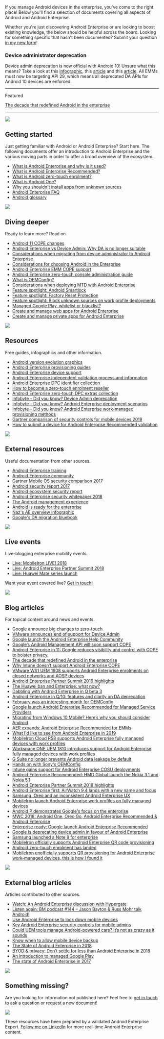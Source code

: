 <!---
title: "Android"
date: "2017-04-07"
--->

If you manage Android devices in the enterprise, you've come to the right place! Below you'll find a selection of documents covering all aspects of Android and Android Enterprise.

Whether you're just discovering Android Enterprise or are looking to boost existing knowledge, the below should be helpful across the board. Looking for something specific that hasn't been documented? Submit your question [in my new form](https://forms.gle/2VVDeYHiTFhPT2oVA)!

### Device administrator deprecation

Device admin deprecation is now official with Android 10! Unsure what this means? Take a look at this [infographic](/docs/enterprise-mobility/android/infobyte-did-you-know-device-admin-deprecation/), this [article](/2017/12/google-is-deprecating-device-admin-in-favour-of-android-enterprise/) and this [article](/2019/03/android-enterprise-in-q-features-and-clarity-on-da-deprecation/#clarity-on-da-deprecation-in-q). All EMMs must now be targeting API 29, which means all deprecated DA APIs for Android 10 devices are enforced.

* * *

Featured

[The decade that redefined Android in the enterprise](/2020/01/the-decade-that-redefined-android-in-the-enterprise/)

* * *

![](/wp-content/uploads/2017/04/startertripledroid-500x183.png)

## Getting started

Just getting familiar with Android or Android Enterprise? Start here. The following documents offer an introduction to Android Enterprise and the various moving parts in order to offer a broad overview of the ecosystem.

- [What is Android Enterprise and why is it used?](/docs/enterprise-mobility/android/what-is-android-enterprise-and-why-is-it-used/)
- [What is Android Enterprise Recommended?](/docs/enterprise-mobility/android/what-is-android-enterprise-recommended/)
- [What is Android zero-touch enrolment?](/docs/enterprise-mobility/android/what-is-android-zero-touch-enrolment/)
- [What is Android One?](/docs/enterprise-mobility/android/what-is-android-one/)
- [Why you shouldn't install apps from unknown sources](/docs/enterprise-mobility/android/why-you-shouldnt-install-apps-from-unknown-sources/)
- [Android Enterprise FAQ](/docs/enterprise-mobility/android/android-enterprise-faq/)
- [Android glossary](/docs/enterprise-mobility/android/android-glossary/)

![](/wp-content/uploads/2017/04/triodroidlearning-500x195.png)

## Diving deeper

Ready to learn more? Read on.

- [Android 11 COPE changes](/docs/enterprise-mobility/android/android-11-cope-changes/)
- [Android Enterprise vs Device Admin: Why DA is no longer suitable](/docs/enterprise-mobility/android/android-enterprise-vs-device-administrator-legacy-enrolment/)
- [Considerations when migrating from device administrator to Android Enterprise](/docs/enterprise-mobility/android/considerations-when-migrating-from-device-administrator-to-android-enterprise/)
- [Considerations for choosing Android in the Enterprise](/docs/enterprise-mobility/android/considerations-for-choosing-Android-in-the-enterprise/)
- [Android Enterprise EMM COPE support](/docs/enterprise-mobility/android/android-enterprise-emm-cope-support/)
- [Android Enterprise zero-touch console administration guide](/docs/enterprise-mobility/android/android-enterprise-zero-touch-console-device-guide/)
- [What is OEMConfig?](/docs/enterprise-mobility/android/what-is-oemconfig/)
- [Considerations when deploying MTD with Android Enterprise](/docs/enterprise-mobility/android/mtd-and-android-enterprise/)
- [Feature spotlight: Android Smartlock](/docs/enterprise-mobility/android/what-is-android-smartlock-and-why-should-it-be-disabled/)
- [Feature spotlight: Factory Reset Protection](/docs/enterprise-mobility/android/feature-spotlight-factory-reset-protection/)
- [Feature spotlight: Block unknown sources on work profile deployments](/docs/enterprise-mobility/android/feature-spotlight-block-unknown-sources-on-work-profile-deployments/)
- [Managed Google Play, whitelist or blacklist?](/docs/enterprise-mobility/android/managed-google-play-whitelist-or-blacklist/)
- [Create and manage web apps for Android Enterprise](/docs/enterprise-mobility/android/create-and-manage-web-apps-for-android-enterprise/)
- [Create and manage private apps for Android Enterprise](/docs/enterprise-mobility/android/create-and-manage-private-apps-for-android-enterprise/)

![](/wp-content/uploads/2017/04/triodroidselfies-1-500x162.png)

## Resources

Free guides, infographics and other information.

- [Android version evolution graphics](/docs/enterprise-mobility/android/android-version-evolution-graphics/)
- [Android Enterprise provisioning guides](/docs/enterprise-mobility/android/android-enterprise-provisioning-guides/)
- [Android Enterprise device support](/docs/enterprise-mobility/android/android-enterprise-device-support/)
- [Android Enterprise independent validation process and information](/docs/enterprise-mobility/android/android-enterprise-device-support/validation-process-and-information/)
- [Android Enterprise DPC identifier collection](/docs/enterprise-mobility/android/android-enterprise-dpc-identifier-collection/)
- [How to become a zero-touch enrolment reseller](/docs/enterprise-mobility/android/how-to-become-a-zero-touch-enrolment-reseller/)
- [Android Enterprise zero-touch DPC extras collection](/docs/enterprise-mobility/android/android-enterprise-zero-touch-dpc-extras-collection/)
- [Infobyte - Did you know? Device Admin deprecation](/docs/enterprise-mobility/android/infobyte-did-you-know-device-admin-deprecation/)
- [Infobyte - Did you know? Android Enterprise deployment scenarios](/docs/enterprise-mobility/android/infobyte-did-you-know-android-enterprise-deployment-scenarios/)
- [Infobyte - Did you know? Android Enterprise work-managed provisioning methods](/docs/enterprise-mobility/android/infobyte-did-you-know-android-enterprise-work-managed-provisioning-methods/)
- [Gartner comparison of security controls for mobile devices 2019](/docs/enterprise-mobility/android/gartner-comparison-of-security-controls-for-mobile-devices-2019/)
- [How to submit a device for Android Enterprise Recommended validation](/docs/enterprise-mobility/android/how-to-submit-a-device-for-android-enterprise-recommended-validation/)

![](/wp-content/uploads/2017/04/droidtrioresources-500x161.png)

## External resources

Useful documentation from other sources.

- [Android Enterprise training](http://androidenterprise.training)
- [Android Enterprise community](http://androidenterprise.help)
- [Gartner Mobile OS security comparison 2017](https://www.gartner.com/doc/3840064/mobile-oss-device-security-comparison)
- [Android security report 2017](https://source.android.com/security/reports/Google_Android_Security_2017_Report_Final.pdf)
- [Android ecosystem security report](https://transparencyreport.google.com/android-security/overview)
- [Android Enterprise security whitepaper 2018](https://static.googleusercontent.com/media/www.android.com/en//static/2016/pdfs/enterprise/Google_Android_Enterprise_Security_Whitepaper_2018.pdf)
- [The Android management experience](https://enterprise.google.com/u/0/android/experience)
- [Android is ready for the enterprise](https://www.mobileiron.com/sites/default/files/Whitepapers/Android%20is%20ready%20for%20the%20enterprise/Android-enterprise__EN-US-1.1.pdf)
- [Naz's AE overview infographic](/download/doc/ae-general/external/naz-ae-ig.jpg)
- [Google's DA migration bluebook](http://static.googleusercontent.com/media/android.com/en/enterprise/static/2016/pdfs/enterprise/Android-Enterprise-Migration-Bluebook_2019.pdf)

![](/wp-content/uploads/2017/04/droidtrioevents-500x171.png)

## Live events

Live-blogging enterprise mobility events.

- [Live: MobileIron LIVE! 2018](/2018/05/live-mobileiron-live-2018/)
- [Live: Android Enterprise Partner Summit 2018](/2018/05/live-android-enterprise-partner-summit-2018/)
- [Live: Huawei Mate series launch](/2018/10/live-huawei-mate-series-launch/)

Want your event covered live? [Get in touch](/contact)!

![](/wp-content/uploads/2017/04/triodroidwriting-500x174.png)

## Blog articles

For topical content around news and events.

- [Google announce big changes to zero-touch](/2020/11/google-announce-big-changes-to-zero-touch/)
- [VMware announces end of support for Device Admin](/2020/10/vmware-announces-end-of-support-for-device-admin/)
- [Google launch the Android Enterprise Help Community](/2020/07/google-launch-the-android-enterprise-help-community/)
- [Google’s Android Management API will soon support COPE](/2020/07/googles-android-management-api-will-soon-support-cope/)
- [Android Enterprise in 11: Google reduces visibility and control with COPE to bolster privacy.](/2020/02/android-enterprise-in-11-google-reduces-visibility-and-control-with-cope-to-bolster-privacy/)
- [The decade that redefined Android in the enterprise](/2020/01/the-decade-that-redefined-android-in-the-enterprise/)
- [Why Intune doesn’t support Android Enterprise COPE](/2019/10/why-intune-doesnt-support-android-enterprise-cope/)
- [VMware WS1 UEM 1908 supports Android Enterprise enrolments on closed networks and AOSP devices](/2019/08/vmware-ws1-uem-1908-supports-android-enterprise-enrolments-on-closed-networks-and-aosp-devices/)
- [Android Enterprise Partner Summit 2019 highlights](/2019/06/android-enterprise-partner-summit-2019-highlights/)
- [The Huawei ban and Enterprise: what now?](/2019/05/the-huawei-ban-and-enterprise-what-now/)
- [Dabbling with Android Enterprise in Q beta 3](/2019/05/dabbling-with-android-enterprise-in-q-beta-3/)
- [Android Enterprise in Q/10: features and clarity on DA deprecation](/2019/03/android-enterprise-in-q-features-and-clarity-on-da-deprecation/)
- [February was an interesting month for OEMConfig](/2019/03/february-was-an-interesting-month-for-oemconfig/)
- [Google launch Android Enterprise Recommended for Managed Service Providers](/2019/02/google-launch-android-enterprise-recommended-for-managed-service-providers/)
- [Migrating from Windows 10 Mobile? Here’s why you should consider Android](/2019/02/migrating-from-windows-10-mobile-heres-why-you-should-consider-android/)
- [AER expands: Android Enterprise Recommended for EMMs](/2019/01/aer-expands-android-enterprise-recommended-for-emms/)
- [What I'd like to see from Android Enterprise in 2019](/2019/01/what-id-like-to-see-from-android-enterprise-in-2019/)
- [MobileIron Cloud R58 supports Android Enterprise fully managed devices with work profiles](/2018/12/mobileiron-cloud-r58-supports-android-enterprise-fully-managed-devices-with-work-profiles/)
- [Workspace ONE UEM 1810 introduces support for Android Enterprise fully managed devices with work profiles](/2018/10/workspace-one-uem-1810-introduces-support-for-android-enterprise-fully-managed-devices-with-work-profiles/)
- [G Suite no longer prevents Android data leakage by default](/2018/10/g-suite-no-longer-prevents-android-data-leakage-by-default/)
- [Hands on with Sony's OEMConfig](/2018/08/hands-on-with-sonys-oemconfig/)
- [Intune gains support for Android Enterprise COSU deployments](/2018/07/intune-gains-support-for-android-enterprise-cosu-deployments/)
- [Android Enterprise Recommended: HMD Global launch the Nokia 3.1 and Nokia 5.1](/2018/05/android-enterprise-recommended-hmd-global-launch-the-nokia-3-1-and-nokia-5-1/)
- [Android Enterprise Partner Summit 2018 highlights](/2018/05/android-enterprise-summit-2018-highlights/)
- [Android Enterprise first: AirWatch 9.4 lands with a new name and focus](/2018/05/android-enterprise-first-airwatch-9-4-lands-with-a-new-name-and-focus/)
- [Samsung, Oreo and an inconsistent Android Enterprise UX](/2018/04/samsung-oreo-and-an-inconsistent-android-enterprise-ux/)
- [MobileIron launch Android Enterprise work profiles on fully managed devices](/2018/03/mobileiron-launch-android-enterprise-work-profiles-on-fully-managed-devices/)
- [Android P demonstrates Google's focus on the enterprise](/2018/03/android-p-demonstrates-googles-focus-on-the-enterprise/)
- [MWC 2018: Android One, Oreo Go, Android Enterprise Recommended & Android Enterprise](/2018/03/mwc-2018-android-one-oreo-go-android-enterprise-recommended-android-enterprise/)
- [Enterprise ready: Google launch Android Enterprise Recommended](/2018/02/enterprise-ready-google-launch-android-enterprise-recommended/)
- [Google is deprecating device admin in favour of Android Enterprise](/2017/12/google-is-deprecating-device-admin-in-favour-of-android-enterprise/)
- [Samsung launched a Note 8 for enterprise](/2017/11/samsung-launched-a-note-8-for-enterprise/)
- [MobileIron officially supports Android Enterprise QR code provisioning](/2017/10/mobileiron-officially-supports-android-enterprise-qr-code-provisioning/)
- [Android zero-touch enrolment has landed](/2017/09/android-zero-touch-enrolment-has-landed/)
- [MobileIron unofficially supports QR provisioning for Android Enterprise work-managed devices, this is how I found it](/2017/08/mobileiron-supports-qr-provisioning-for-android-enterprise-work-managed-devices-this-is-how-i-found-it/)

![](/wp-content/uploads/2019/01/externalblogg-500x188.png)

## External blog articles

Articles contributed to other sources.

- [Watch: An Android Enterprise discussion with Hypergate](/2020/07/watch-an-android-enterprise-discussion-with-hypergate/)
- [Listen again: BM podcast #144 – Jason Bayton & Russ Mohr talk Android!](/2020/07/listen-again-bm-podcast-144-jason-bayton-russ-mohr-talk-android/)
- [Use Android Enterprise to lock down mobile devices](https://searchmobilecomputing.techtarget.com/tip/Use-Android-Enterprise-to-lock-down-mobile-devices)
- [Key Android Enterprise security controls for mobile admins](https://searchmobilecomputing.techtarget.com/tip/Key-Android-Enterprise-security-controls-for-mobile-admins)
- [Could UEM tools manage Android-powered cars? It’s not as crazy as it sounds](https://www.brianmadden.com/opinion/Could-UEM-manage-Android-Auto-in-cars)
- [Know when to allow mobile device backup](https://searchmobilecomputing.techtarget.com/tip/Know-when-to-allow-mobile-device-backup)
- [The State of Android Enterprise in 2018](https://www.brianmadden.com/opinion/The-state-of-Android-Enterprise-in-2018)
- [BYOD & privacy: Don’t settle for less than Android Enterprise in 2018](https://www.brianmadden.com/opinion/BYOD-privacy-Dont-settle-for-less-than-Android-enterprise-in-2018)
- [An introduction to managed Google Play](https://www.brianmadden.com/opinion/An-introduction-to-managed-Google-Play)
- [The state of Android Enterprise in 2017](https://www.brianmadden.com/opinion/The-state-of-Android-enterprise-in-2017)

![](/wp-content/uploads/2019/01/ask.png)

## Something missing?

Are you looking for information not published here? Feel free to [get in touch](mailto:jason@bayton.org) to ask a question or request a new document!

![](/wp-content/uploads/2020/02/Android-Enterprise-Validation-2019-1.png)

These resources have been prepared by a validated Android Enterprise Expert. [Follow me on LinkedIn](https://linkedin.com/in/jasonbayton) for more real-time Android Enterprise content.
